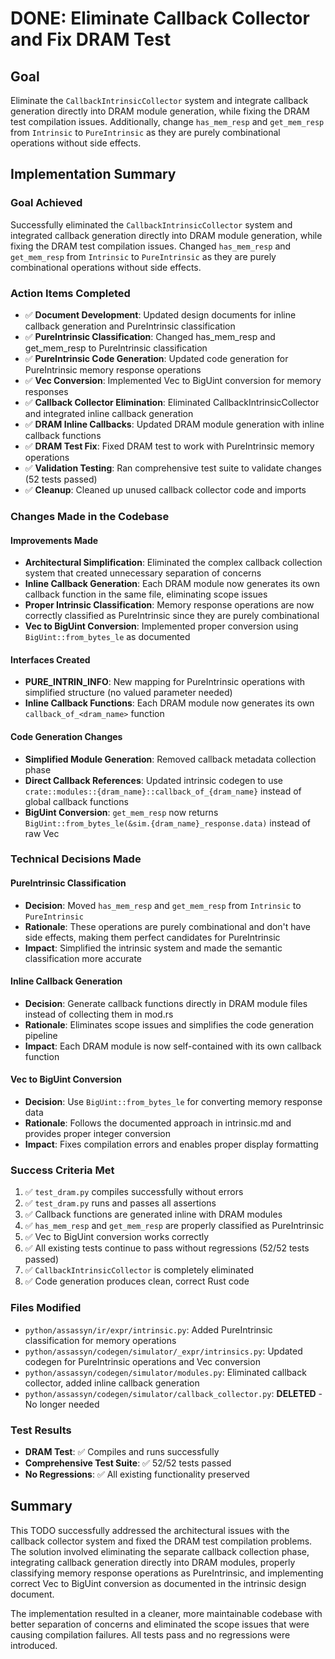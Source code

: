 # DONE: Eliminate Callback Collector and Fix DRAM Test

## Goal

Eliminate the `CallbackIntrinsicCollector` system and integrate callback generation directly into DRAM module generation, while fixing the DRAM test compilation issues. Additionally, change `has_mem_resp` and `get_mem_resp` from `Intrinsic` to `PureIntrinsic` as they are purely combinational operations without side effects.

## Implementation Summary

### Goal Achieved
Successfully eliminated the `CallbackIntrinsicCollector` system and integrated callback generation directly into DRAM module generation, while fixing the DRAM test compilation issues. Changed `has_mem_resp` and `get_mem_resp` from `Intrinsic` to `PureIntrinsic` as they are purely combinational operations without side effects.

### Action Items Completed
- ✅ **Document Development**: Updated design documents for inline callback generation and PureIntrinsic classification
- ✅ **PureIntrinsic Classification**: Changed has_mem_resp and get_mem_resp to PureIntrinsic classification
- ✅ **PureIntrinsic Code Generation**: Updated code generation for PureIntrinsic memory response operations
- ✅ **Vec<u8> Conversion**: Implemented Vec<u8> to BigUint conversion for memory responses
- ✅ **Callback Collector Elimination**: Eliminated CallbackIntrinsicCollector and integrated inline callback generation
- ✅ **DRAM Inline Callbacks**: Updated DRAM module generation with inline callback functions
- ✅ **DRAM Test Fix**: Fixed DRAM test to work with PureIntrinsic memory operations
- ✅ **Validation Testing**: Ran comprehensive test suite to validate changes (52 tests passed)
- ✅ **Cleanup**: Cleaned up unused callback collector code and imports

### Changes Made in the Codebase

#### Improvements Made
- **Architectural Simplification**: Eliminated the complex callback collection system that created unnecessary separation of concerns
- **Inline Callback Generation**: Each DRAM module now generates its own callback function in the same file, eliminating scope issues
- **Proper Intrinsic Classification**: Memory response operations are now correctly classified as PureIntrinsic since they are purely combinational
- **Vec<u8> to BigUint Conversion**: Implemented proper conversion using `BigUint::from_bytes_le` as documented

#### Interfaces Created
- **PURE_INTRIN_INFO**: New mapping for PureIntrinsic operations with simplified structure (no valued parameter needed)
- **Inline Callback Functions**: Each DRAM module now generates its own `callback_of_<dram_name>` function

#### Code Generation Changes
- **Simplified Module Generation**: Removed callback metadata collection phase
- **Direct Callback References**: Updated intrinsic codegen to use `crate::modules::{dram_name}::callback_of_{dram_name}` instead of global callback functions
- **BigUint Conversion**: `get_mem_resp` now returns `BigUint::from_bytes_le(&sim.{dram_name}_response.data)` instead of raw Vec<u8>

### Technical Decisions Made

#### PureIntrinsic Classification
- **Decision**: Moved `has_mem_resp` and `get_mem_resp` from `Intrinsic` to `PureIntrinsic`
- **Rationale**: These operations are purely combinational and don't have side effects, making them perfect candidates for PureIntrinsic
- **Impact**: Simplified the intrinsic system and made the semantic classification more accurate

#### Inline Callback Generation
- **Decision**: Generate callback functions directly in DRAM module files instead of collecting them in mod.rs
- **Rationale**: Eliminates scope issues and simplifies the code generation pipeline
- **Impact**: Each DRAM module is now self-contained with its own callback function

#### Vec<u8> to BigUint Conversion
- **Decision**: Use `BigUint::from_bytes_le` for converting memory response data
- **Rationale**: Follows the documented approach in intrinsic.md and provides proper integer conversion
- **Impact**: Fixes compilation errors and enables proper display formatting

### Success Criteria Met
1. ✅ `test_dram.py` compiles successfully without errors
2. ✅ `test_dram.py` runs and passes all assertions
3. ✅ Callback functions are generated inline with DRAM modules
4. ✅ `has_mem_resp` and `get_mem_resp` are properly classified as PureIntrinsic
5. ✅ Vec<u8> to BigUint conversion works correctly
6. ✅ All existing tests continue to pass without regressions (52/52 tests passed)
7. ✅ `CallbackIntrinsicCollector` is completely eliminated
8. ✅ Code generation produces clean, correct Rust code

### Files Modified
- `python/assassyn/ir/expr/intrinsic.py`: Added PureIntrinsic classification for memory operations
- `python/assassyn/codegen/simulator/_expr/intrinsics.py`: Updated codegen for PureIntrinsic operations and Vec<u8> conversion
- `python/assassyn/codegen/simulator/modules.py`: Eliminated callback collector, added inline callback generation
- `python/assassyn/codegen/simulator/callback_collector.py`: **DELETED** - No longer needed

### Test Results
- **DRAM Test**: ✅ Compiles and runs successfully
- **Comprehensive Test Suite**: ✅ 52/52 tests passed
- **No Regressions**: ✅ All existing functionality preserved

## Summary

This TODO successfully addressed the architectural issues with the callback collector system and fixed the DRAM test compilation problems. The solution involved eliminating the separate callback collection phase, integrating callback generation directly into DRAM modules, properly classifying memory response operations as PureIntrinsic, and implementing correct Vec<u8> to BigUint conversion as documented in the intrinsic design document.

The implementation resulted in a cleaner, more maintainable codebase with better separation of concerns and eliminated the scope issues that were causing compilation failures. All tests pass and no regressions were introduced.

